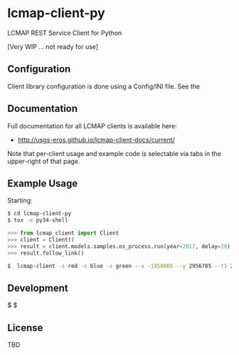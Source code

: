 # lcmap-client-py

LCMAP REST Service Client for Python

[Very WIP ... not ready for use]


## Configuration

Client library configuration is done using a Config/INI file. See the


## Documentation

Full documentation for all LCMAP clients is available here:
 * http://usgs-eros.github.io/lcmap-client-docs/current/

Note that per-client usage and example code is selectable via tabs in the upper-right of that page.


## Example Usage

Starting:

```bash
$ cd lcmap-client-py
$ tox -e py34-shell
```

```python
>>> from lcmap_client import Client
>>> client = Client()
>>> result = client.models.samples.os_process.run(year=2017, delay=10)
>>> result.follow_link()
```

```bash
$  lcmap-client -s red -s blue -s green --x -1850865 --y 2956785 --t1 2013-01-01 --t2 2015-01-01 
```

## Development

$
$


## License

TBD
